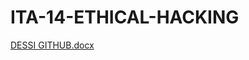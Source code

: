 # ITA-14-ETHICAL-HACKING

[DESSI GITHUB.docx](https://github.com/dessi5/ITA-14-ETHICAL-HACKING/files/10799921/DESSI.GITHUB.docx)

